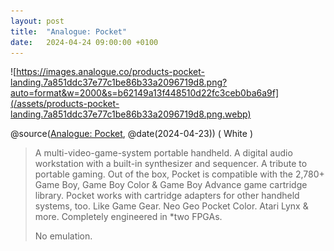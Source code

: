```yaml
---
layout: post
title:  "Analogue: Pocket"
date:   2024-04-24 09:00:00 +0100
---
```


![https://images.analogue.co/products-pocket-landing.7a851ddc37e77c1be86b33a2096719d8.png?auto=format&w=2000&s=b62149a13f448510d22fc3ceb0ba6a9f](/assets/products-pocket-landing.7a851ddc37e77c1be86b33a2096719d8.png.webp)

@source([Analogue: Pocket](https://www.analogue.co/pocket), @date(2024-04-23)) ( White )

> A multi-video-game-system portable handheld. A digital audio workstation with a built-in synthesizer and sequencer. A tribute to portable gaming. Out of the box, Pocket is compatible with the 2,780+ Game Boy, Game Boy Color & Game Boy Advance game cartridge library. Pocket works with cartridge adapters for other handheld systems, too. Like Game Gear. Neo Geo Pocket Color. Atari Lynx & more. Completely engineered in *two FPGAs.
> 
> No emulation.

